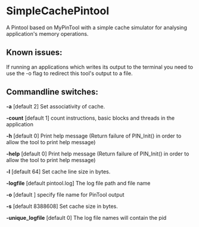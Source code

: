 # SimpleCachePintool
A Pintool based on MyPinTool with a simple cache simulator for analysing application's memory operations.

## Known issues:
If running an applications which writes its output to the terminal you need to use the -o flag to redirect this tool's output 
to a file. 

## Commandline switches:
**-a**  [default 2] Set associativity of cache.

**-count**  [default 1]
	count instructions, basic blocks and threads in the application
	
	
**-h**  [default 0]
	Print help message (Return failure of PIN_Init() in order to allow the
	tool                             to print help message)
	
	
**-help**  [default 0]
	Print help message (Return failure of PIN_Init() in order to allow the
	tool                             to print help message)
	
	
**-l**  [default 64]
	Set cache line size in bytes.
	
	
**-logfile**  [default pintool.log]
	The log file path and file name
	
	
**-o**  [default ]
	specify file name for PinTool output
	
	
**-s**  [default 8388608]
	Set cache size in bytes.
	
	
**-unique_logfile**  [default 0]
	The log file names will contain the pid

